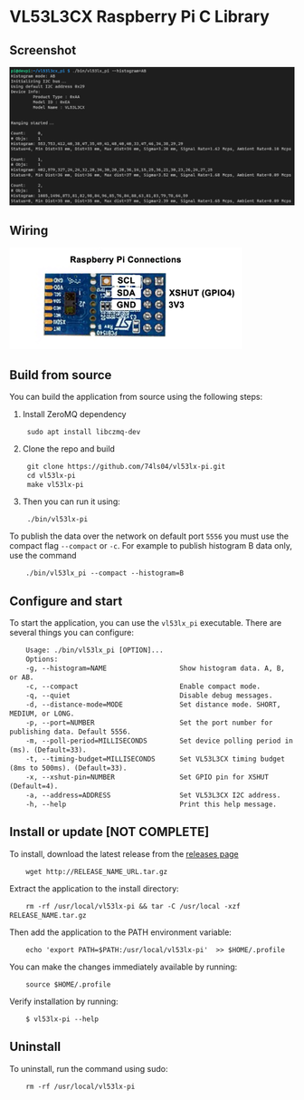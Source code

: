 # VL53L3CX Raspberry Pi C Library


## Screenshot
![Wiring diagram](screenshot.png)

## Wiring
![Wiring diagram](pinout.png)

## Build from source
You can build the application from source using the following steps:
        
1. Install ZeroMQ dependency

        sudo apt install libczmq-dev
2. Clone the repo and build

        git clone https://github.com/74ls04/vl53lx-pi.git
        cd vl53lx-pi
        make vl53lx-pi

3. Then you can run it using:

        ./bin/vl53lx-pi

To publish the data over the network on default port `5556` you must use the compact flag `--compact` or `-c`. For example to publish histogram B data only, use the command
        
        ./bin/vl53lx_pi --compact --histogram=B

## Configure and start
To start the application, you can use the `vl53lx_pi` executable. There are several things you can configure:
  

        Usage: ./bin/vl53lx_pi [OPTION]...
        Options:
        -g, --histogram=NAME                  Show histogram data. A, B, or AB.
        -c, --compact                         Enable compact mode.
        -q, --quiet                           Disable debug messages.
        -d, --distance-mode=MODE              Set distance mode. SHORT, MEDIUM, or LONG.
        -p, --port=NUMBER                     Set the port number for publishing data. Default 5556.
        -m, --poll-period=MILLISECONDS        Set device polling period in (ms). (Default=33).
        -t, --timing-budget=MILLISECONDS      Set VL53L3CX timing budget (8ms to 500ms). (Default=33).
        -x, --xshut-pin=NUMBER                Set GPIO pin for XSHUT (Default=4).
        -a, --address=ADDRESS                 Set VL53L3CX I2C address.
        -h, --help                            Print this help message.

## Install or update [NOT COMPLETE]
To install, download the latest release from the [releases page](https://github.com/74ls04/vl53lx-pi/releases) 
        
        wget http://RELEASE_NAME_URL.tar.gz
Extract the application to the install directory:

        rm -rf /usr/local/vl53lx-pi && tar -C /usr/local -xzf RELEASE_NAME.tar.gz

Then add the application to the PATH environment variable:

        echo 'export PATH=$PATH:/usr/local/vl53lx-pi'  >> $HOME/.profile

You can make the changes immediately available by running:

        source $HOME/.profile

Verify installation by running:

        $ vl53lx-pi --help
        
## Uninstall
To uninstall, run the command using sudo:
        
        rm -rf /usr/local/vl53lx-pi

